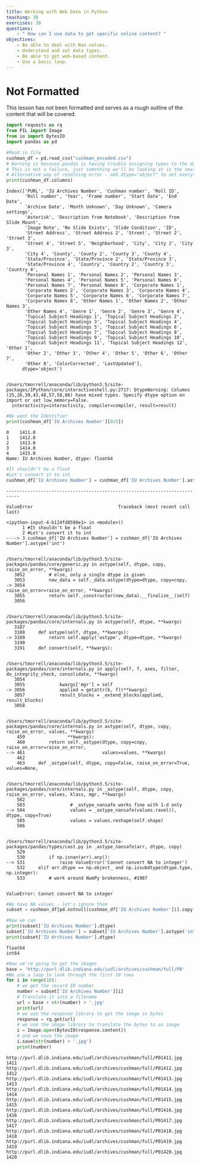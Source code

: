 ```yaml
---
title: Working with Web Data in Python
teaching: 30
exercises: 30
questions:
    - " How can I use data to get specific online content? "
objectives:
    - Be able to deal with Nan values.
    - Understand and set data types.
    - Be able to get web-based content.
    - Use a basic loop.
---
```


# Not Formatted

This lesson has not been formatted and serves as a rough outline of the content that will be covered.

```python
import requests as rq
from PIL import Image
from io import BytesIO
import pandas as pd
```


```python
#Read in file
cushman_df = pd.read_csv("cushman_encoded.csv")
# Warning is because pandas is having trouble assigning types to the data
# This is not a failure, just something we'll be looking at in the next section
# Alternative way of resolving error - add dtype="object" to set everything as string
print(cushman_df.columns)
```

    Index(['PURL', 'IU Archives Number', 'Cushman number', 'Roll ID',
           'Roll number', 'Year', 'Frame number', 'Start Date', 'End Date',
           'Archive Date', 'Month Unknown', 'Day Unknown', 'Camera settings',
           'Asterisk', 'Description from Notebook', 'Description from Slide Mount',
           'Image Note', 'No Slide Exists', 'Slide Condition', 'ID',
           'Street Address', 'Street Address 2', 'Street', 'Street 2', 'Street 3',
           'Street 4', 'Street 5', 'Neighborhood', 'City', 'City 2', 'City 3',
           'City 4', 'County', 'County 2', 'County 3', 'County 4',
           'State/Province', 'State/Province 2', 'State/Province 3',
           'State/Province 4', 'Country', 'Country 2', 'Country 3', 'Country 4',
           'Personal Names 1', 'Personal Names 2', 'Personal Names 3',
           'Personal Names 4', 'Personal Names 5', 'Personal Names 6',
           'Personal Names 7', 'Personal Names 8', 'Corporate Names 1',
           'Corporate Names 2', 'Corporate Names 3', 'Corporate Names 4',
           'Corporate Names 5', 'Corporate Names 6', 'Corporate Names 7',
           'Corporate Names 8', 'Other Names 1', 'Other Names 2', 'Other Names 3',
           'Other Names 4', 'Genre 1', 'Genre 2', 'Genre 3', 'Genre 4',
           'Topical Subject Headings 1', 'Topical Subject Headings 2',
           'Topical Subject Headings 3', 'Topical Subject Headings 4',
           'Topical Subject Headings 5', 'Topical Subject Headings 6',
           'Topical Subject Headings 7', 'Topical Subject Headings 8',
           'Topical Subject Headings 9', 'Topical Subject Headings 10',
           'Topical Subject Headings 11', 'Topical Subject Headings 12', 'Other 1',
           'Other 2', 'Other 3', 'Other 4', 'Other 5', 'Other 6', 'Other 7',
           'Other 8', 'ColorCorrected', 'LastUpdated'],
          dtype='object')


    /Users/tmorrell/anaconda/lib/python3.5/site-packages/IPython/core/interactiveshell.py:2717: DtypeWarning: Columns (25,26,39,43,48,57,58,86) have mixed types. Specify dtype option on import or set low_memory=False.
      interactivity=interactivity, compiler=compiler, result=result)



```python
#We want the Identifier
print(cushman_df['IU Archives Number'][0:5])
```

    0    1411.0
    1    1412.0
    2    1413.0
    3    1414.0
    4    1415.0
    Name: IU Archives Number, dtype: float64



```python
#It shouldn't be a float
#Let's convert it to int
cushman_df['IU Archives Number'] = cushman_df['IU Archives Number'].astype('int')
```


    ---------------------------------------------------------------------------

    ValueError                                Traceback (most recent call last)

    <ipython-input-4-b124fd8598e1> in <module>()
          1 #It shouldn't be a float
          2 #Let's convert it to int
    ----> 3 cushman_df['IU Archives Number'] = cushman_df['IU Archives Number'].astype('int')
    

    /Users/tmorrell/anaconda/lib/python3.5/site-packages/pandas/core/generic.py in astype(self, dtype, copy, raise_on_error, **kwargs)
       3052         # else, only a single dtype is given
       3053         new_data = self._data.astype(dtype=dtype, copy=copy,
    -> 3054                                      raise_on_error=raise_on_error, **kwargs)
       3055         return self._constructor(new_data).__finalize__(self)
       3056 


    /Users/tmorrell/anaconda/lib/python3.5/site-packages/pandas/core/internals.py in astype(self, dtype, **kwargs)
       3187 
       3188     def astype(self, dtype, **kwargs):
    -> 3189         return self.apply('astype', dtype=dtype, **kwargs)
       3190 
       3191     def convert(self, **kwargs):


    /Users/tmorrell/anaconda/lib/python3.5/site-packages/pandas/core/internals.py in apply(self, f, axes, filter, do_integrity_check, consolidate, **kwargs)
       3054 
       3055             kwargs['mgr'] = self
    -> 3056             applied = getattr(b, f)(**kwargs)
       3057             result_blocks = _extend_blocks(applied, result_blocks)
       3058 


    /Users/tmorrell/anaconda/lib/python3.5/site-packages/pandas/core/internals.py in astype(self, dtype, copy, raise_on_error, values, **kwargs)
        459                **kwargs):
        460         return self._astype(dtype, copy=copy, raise_on_error=raise_on_error,
    --> 461                             values=values, **kwargs)
        462 
        463     def _astype(self, dtype, copy=False, raise_on_error=True, values=None,


    /Users/tmorrell/anaconda/lib/python3.5/site-packages/pandas/core/internals.py in _astype(self, dtype, copy, raise_on_error, values, klass, mgr, **kwargs)
        502 
        503                 # _astype_nansafe works fine with 1-d only
    --> 504                 values = _astype_nansafe(values.ravel(), dtype, copy=True)
        505                 values = values.reshape(self.shape)
        506 


    /Users/tmorrell/anaconda/lib/python3.5/site-packages/pandas/types/cast.py in _astype_nansafe(arr, dtype, copy)
        529 
        530         if np.isnan(arr).any():
    --> 531             raise ValueError('Cannot convert NA to integer')
        532     elif arr.dtype == np.object_ and np.issubdtype(dtype.type, np.integer):
        533         # work around NumPy brokenness, #1987


    ValueError: Cannot convert NA to integer



```python
#We have NA values - let's ignore them
subset = cushman_df[pd.notnull(cushman_df['IU Archives Number'])].copy()
```


```python
#Now we can 
print(subset['IU Archives Number'].dtype)
subset['IU Archives Number'] = subset['IU Archives Number'].astype('int')
print(subset['IU Archives Number'].dtype)
```

    float64
    int64



```python
#Now we're going to get the images
base = 'http://purl.dlib.indiana.edu/iudl/archives/cushman/full/P0'
#We use a loop to look through the first 10 rows
for i in range(10):
    # we get the record ID number
    number = subset['IU Archives Number'][i]
    # Translate it into a filename
    url = base + str(number) + '.jpg'
    print(url)
    # we use the response library to get the image in bytes
    response = rq.get(url)
    # we use the image library to translate the bytes to an image
    i = Image.open(BytesIO(response.content))
    # and we save the image
    i.save(str(number) + '.jpg')
    print(number)
```

    http://purl.dlib.indiana.edu/iudl/archives/cushman/full/P01411.jpg
    1411
    http://purl.dlib.indiana.edu/iudl/archives/cushman/full/P01412.jpg
    1412
    http://purl.dlib.indiana.edu/iudl/archives/cushman/full/P01413.jpg
    1413
    http://purl.dlib.indiana.edu/iudl/archives/cushman/full/P01414.jpg
    1414
    http://purl.dlib.indiana.edu/iudl/archives/cushman/full/P01415.jpg
    1415
    http://purl.dlib.indiana.edu/iudl/archives/cushman/full/P01416.jpg
    1416
    http://purl.dlib.indiana.edu/iudl/archives/cushman/full/P01417.jpg
    1417
    http://purl.dlib.indiana.edu/iudl/archives/cushman/full/P01418.jpg
    1418
    http://purl.dlib.indiana.edu/iudl/archives/cushman/full/P01419.jpg
    1419
    http://purl.dlib.indiana.edu/iudl/archives/cushman/full/P01420.jpg
    1420

